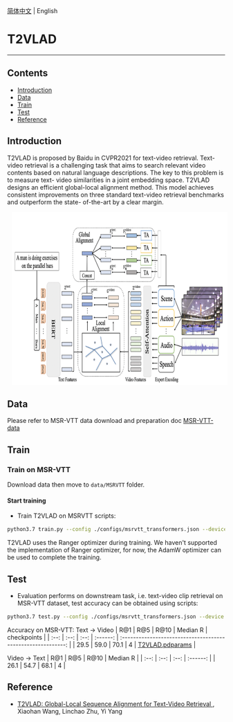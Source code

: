 [简体中文](./readme.md) | English

# T2VLAD

---
## Contents

- [Introduction](#Introduction)
- [Data](#Data)
- [Train](#Train)
- [Test](#Test)
- [Reference](#Reference)

## Introduction
T2VLAD is proposed by Baidu in CVPR2021 for text-video retrieval. Text-video retrieval is a challenging task that aims to search relevant video contents based on natural language descriptions. The key to this problem is to measure text- video similarities in a joint embedding space. T2VLAD designs an efficient global-local alignment method. This model achieves consistent improvements on three standard text-video retrieval benchmarks and outperform the state- of-the-art by a clear margin.

<div align="center">
<img src="./imgs/t2vlad.png" height=400 width=500 hspace='10'/> <br />
</div>


## Data
Please refer to MSR-VTT data download and preparation doc [MSR-VTT-data]()

## Train
### Train on MSR-VTT
Download data then move to `data/MSRVTT` folder.

#### Start training

- Train T2VLAD on MSRVTT scripts:

```bash
python3.7 train.py --config ./configs/msrvtt_transformers.json --device 0
```

T2VLAD uses the Ranger optimizer during training. We haven't supported the implementation of Ranger optimizer, for now, the AdamW optimizer can be used to complete the training.


## Test

- Evaluation performs on downstream task, i.e. text-video clip retrieval on MSR-VTT dataset, test accuracy can be obtained using scripts:

```bash
python3.7 test.py --config ./configs/msrvtt_transformers.json --device 0 --resume ./T2VLAD_msrvtt.pdparams
```

Accuracy on MSR-VTT:
Text $\rightarrow$ Video
| R@1  | R@5  | R@10 | Median R |                         checkpoints                          |
| :--: | :--: | :--: | :------: | :----------------------------------------------------------: |
| 29.5 | 59.0 | 70.1 |   4      | [T2VLAD.pdparams](https://videotag.bj.bcebos.com/PaddleVideo-release2.2/T2VLAD_msrvtt.pdparams) |

Video $\rightarrow$ Text
| R@1  | R@5  | R@10 | Median R |
| :--: | :--: | :--: | :------: |
| 26.1 | 54.7 | 68.1 |   4      |

## Reference

- [T2VLAD: Global-Local Sequence Alignment for Text-Video Retrieval
](https://arxiv.org/pdf/2104.10054.pdf), Xiaohan Wang, Linchao Zhu, Yi Yang


